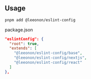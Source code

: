 ## Usage

```sh
pnpm add @leeonon/eslint-config
```

package.json

```json
"eslintConfig": {
  "root": true,
  "extends": [
    "@leeonon/eslint-config/base",
    "@leeonon/eslint-config/nextjs",
    "@leeonon/eslint-config/react"
  ]
},
```
